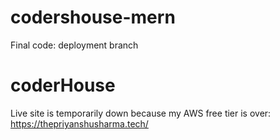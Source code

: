# codershouse-mern

Final code: deployment branch
# coderHouse
Live site is temporarily down because my AWS free tier is over: https://thepriyanshusharma.tech/
